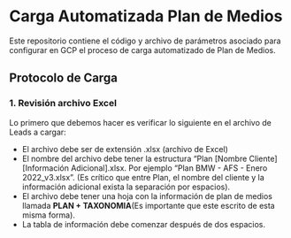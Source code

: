# Carga Automatizada Plan de Medios

Este repositorio contiene el código y archivo de parámetros asociado para configurar en GCP el proceso de carga automatizado de Plan de Medios.

## Protocolo de Carga
### **1. Revisión archivo Excel**

Lo primero que debemos hacer es verificar lo siguiente en el archivo de Leads a cargar:

- El archivo debe ser de extensión .xlsx (archivo de Excel)
- El nombre del archivo debe tener la estructura “Plan [Nombre Cliente] [Información Adicional].xlsx. Por ejemplo “Plan BMW - AFS - Enero 2022_v3.xlsx”. (Es crítico que entre Plan, el nombre del cliente y la información adicional exista la separación por espacios).
- El archivo debe tener una hoja con la información de plan de medios llamada __PLAN + TAXONOMIA__(Es importante que este escrito de esta misma forma).
- La tabla de información debe comenzar después de dos espacios.